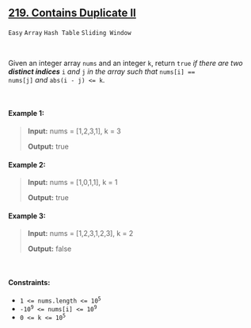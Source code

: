 ## [219. Contains Duplicate II](https://leetcode.com/problems/contains-duplicate-ii/)

<code>Easy</code> <code>Array</code> <code>Hash Table</code> <code>Sliding Window</code>

<br>

Given an integer array <code>nums</code> and an integer <code>k</code>, return <code>true</code> *if there are two __distinct indices__* <code>i</code> *and* <code>j</code> *in the array such that* <code>nums[i] == nums[j]</code> *and* <code>abs(i - j) <= k</code>.

<br>

#### Example 1:

> __Input:__ nums = [1,2,3,1], k = 3
>
> __Output:__ true

#### Example 2:

> __Input:__ nums = [1,0,1,1], k = 1
>
> __Output:__ true

#### Example 3:

> __Input:__ nums = [1,2,3,1,2,3], k = 2
>
> __Output:__ false

<br>

#### Constraints:

- <code>1 <= nums.length <= 10<sup>5</sup></code>
- <code>-10<sup>9</sup> <= nums[i] <= 10<sup>9</sup></code>
- <code>0 <= k <= 10<sup>5</sup></code>
